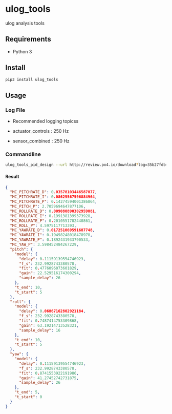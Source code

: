 # ulog_tools
ulog analysis tools

## Requirements

* Python 3

## Install

```bash
pip3 install ulog_tools
```

## Usage

### Log File

* Recommended logging topicss
 
 * actuator\_controls : 250 Hz
 * sensor\_combined : 250 Hz

### Commandline

```bash
ulog_tools_pid_design --url http://review.px4.io/download?log=35b27fdb-6a93-427a-b634-72ab45b9609e out.gains
```

#### Result

```json
{
  "MC_PITCHRATE_D": 0.03578103446587077,
  "MC_PITCHRATE_I": 0.08625567596884964,
  "MC_PITCHRATE_P": 0.14274594001386864,
  "MC_PITCH_P": 2.7059694647877106,
  "MC_ROLLRATE_D": 0.009080890302959081,
  "MC_ROLLRATE_I": 0.1991381399373928,
  "MC_ROLLRATE_P": 0.2010551782440861,
  "MC_ROLL_P": 4.5975117713393,
  "MC_YAWRATE_D": 0.017251069591687748,
  "MC_YAWRATE_I": 0.19498248018478978,
  "MC_YAWRATE_P": 0.1892431933790533,
  "MC_YAW_P": 3.598452484267229,
  "pitch": {
    "model": {
      "delay": 0.11159139554746923,
      "f_s": 232.9928743380578,
      "fit": 0.4776096073601829,
      "gain": 22.529516174300294,
      "sample_delay": 26
    },
    "t_end": 10,
    "t_start": 5
  },
  "roll": {
    "model": {
      "delay": 0.06867162802921184,
      "f_s": 232.9928743380578,
      "fit": 0.7487414753309868,
      "gain": 63.19214713528321,
      "sample_delay": 16
    },
    "t_end": 10,
    "t_start": 5
  },
  "yaw": {
    "model": {
      "delay": 0.11159139554746923,
      "f_s": 232.9928743380578,
      "fit": 0.8741553922191986,
      "gain": 41.27452742731875,
      "sample_delay": 26
    },
    "t_end": 5,
    "t_start": 0
  }
}
```

